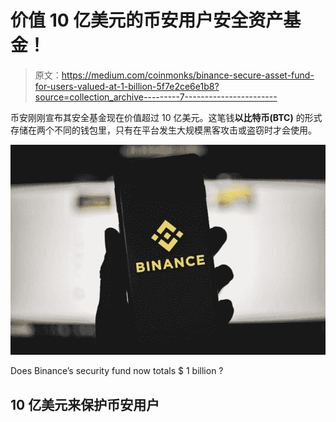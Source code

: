 # 价值 10 亿美元的币安用户安全资产基金！

> 原文：<https://medium.com/coinmonks/binance-secure-asset-fund-for-users-valued-at-1-billion-5f7e2ce6e1b8?source=collection_archive---------7----------------------->

币安刚刚宣布其安全基金现在价值超过 10 亿美元。这笔钱**以比特币(BTC)** 的形式存储在两个不同的钱包里，只有在平台发生大规模黑客攻击或盗窃时才会使用。

![](img/7201c95dd4326c6845bb49395bda6b63.png)

Does Binance’s security fund now totals $ 1 billion ?

## 10 亿美元来保护币安用户